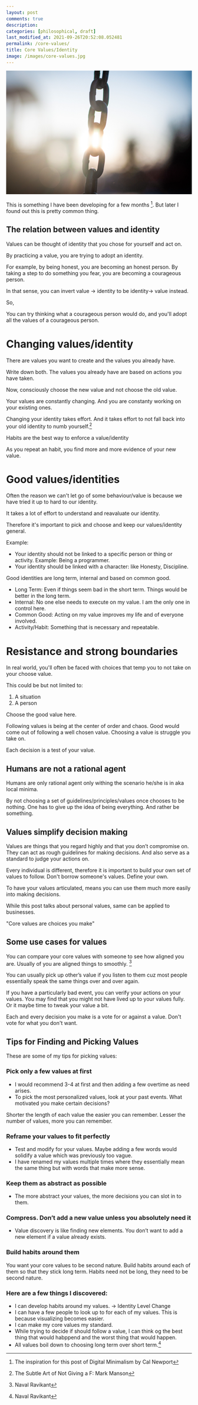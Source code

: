 ```yaml
---
layout: post
comments: true
description:
categories: [philosophical, draft]
last_modified_at: 2021-09-26T20:52:08.052481
permalink: /core-values/
title: Core Values/Identity
image: /images/core-values.jpg
---
```

![](/images/core-values.jpg)

This is something I have been developing for a few months [^2]. But later I found out this is pretty common thing.

## The relation between values and identity

Values can be thought of identity that you chose for yourself and act on.

By practicing a value, you are trying to adopt an identity.

For example, by being honest, you are becoming an honest person.
By taking a step to do something you fear, you are becoming a courageous person.

In that sense, you can invert value -> identity to be identity-> value instead.

So,

You can try thinking what a courageous person would do, and you'll adopt all the values of a courageous person.

# Changing values/identity

There are values you want to create and the values you already have. 

Write down both. The values you already have are based on actions you have taken.

Now, consciously choose the new value and not choose the old value.

Your values are constantly changing. And you are constanty working on your existing ones.

Changing your identity takes effort. And it takes effort to not fall back into your old identity to numb yourself.[^5]

Habits are the best way to enforce a value/identity

As you repeat an habit, you find more and more evidence of your new value.

# Good values/identities

Often the reason we can't let go of some behaviour/value is because we have tried it up to hard to our identity.

It takes a lot of effort to understand and reavaluate our identity.

Therefore it's important to pick and choose and keep our values/identity general.

Example:
- Your identity should not be linked to a specific person or thing or activity.
Example: Being a programmer.
- Your identity should be linked with a character: like Honesty, Discipline.

Good identities are long term, internal and based on common good.

- Long Term: Even if things seem bad in the short term. Things would be better in the long term.
- Internal: No one else needs to execute on my value. I am the only one in control here.
- Common Good: Acting on my value improves my life and of everyone involved.
- Activity/Habit: Something that is necessary and repeatable. 


# Resistance and strong boundaries

In real world, you'll often be faced with choices that temp you to not take on your choose value.

This could be but not limited to:
1. A situation
2. A person

Choose the good value here.

Following values is being at the center of order and chaos. Good would come out of following a well chosen value. Choosing a value is struggle you take on.

Each decision is a test of your value.

## Humans are not a rational agent

Humans are only rational agent only withing the scenario he/she is in aka local minima.

By not choosing a set of guidelines/principles/values once chooses to be nothing. One has to give up the idea of being everything. And rather be something.

## Values simplify decision making

Values are things that you regard highly and that you don’t compromise on. They can act as rough guidelines for making decisions. And also serve as a standard to judge your actions on.

Every individual is different, therefore it is important to build your own set of values to follow. Don't borrow someone's values. Define your own.

To have your values articulated, means you can use them much more easily into making decisions.

While this post talks about personal values, same can be applied to businesses.

"Core values are choices you make"

## Some use cases for values

You can compare your core values with someone to see how aligned you are. Usually of you are aligned things to smoothly. [^1]

You can usually pick up other’s value if you listen to them cuz most people essentially speak the same things over and over again.

If you have a particularly bad event, you can verify your actions on your values. You may find that you might not have lived up to your values fully. Or it maybe time to tweak your value a bit.

Each and every decision you make is a vote for or against a value. Don't vote for what you don't want.

## Tips for Finding and Picking Values

These are some of my tips for picking values:

### Pick only a few values at first

- I would recommend 3-4 at first and then adding a few overtime as need arises.
- To pick the most personalized values, look at your past events. What motivated you make certain decisions?

Shorter the length of each value the easier you can remember. Lesser the number of values, more you can remember.

### Reframe your values to fit perfectly

- Test and modify for your values. Maybe adding a few words would solidify a value which was previously too vague.
- I have renamed my values multiple times where they essentially mean the same thing but with words that make more sense.

### Keep them as abstract as possible

- The more abstract your values, the more decisions you can slot in to them.

### Compress. Don’t add a new value unless you absolutely need it

- Value discovery is like finding new elements. You don’t want to add a new element if a value already exists.

### Build habits around them

You want your core values to be second nature. Build habits around each of them so that they stick long term. Habits need not be long, they need to be second nature.

### Here are a few things I discovered:
- I can develop habits around my values. -> Identity Level Change
- I can have a few people to look up to for each of my values. This is because visualizing becomes easier.
- I can make my core values my standard.
- While trying to decide if should follow a value, I can think og the best thing that would habppend and the worst thing that would happen.
- All values boil down to choosing long term over short term.[^1]

[^1]: Naval Ravikant
[^2]: The inspiration for this post of Digital Minimalism by Cal Newport
[^3]: Photo by <a href="https://unsplash.com/@aidamarie_photography?utm_source=unsplash&utm_medium=referral&utm_content=creditCopyText">Aida L</a> on <a href="https://unsplash.com/s/photos/value?utm_source=unsplash&utm_medium=referral&utm_content=creditCopyText">Unsplash</a>
[^5]: The Subtle Art of Not Giving a F: Mark Manson